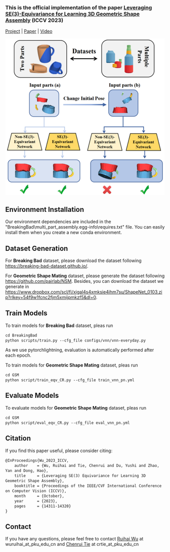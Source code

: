 ### This is the official implementation of the paper [Leveraging SE(3)-Equivariance for Learning 3D Geometric Shape Assembly](https://crtie.github.io/SE-3-part-assembly/) (ICCV 2023)

[Project](https://crtie.github.io/SE-3-part-assembly/) | [Paper](https://openaccess.thecvf.com/content/ICCV2023/html/Wu_Leveraging_SE3_Equivariance_for_Learning_3D_Geometric_Shape_Assembly_ICCV_2023_paper.html) | [Video](https://youtu.be/pEtIAal-xgQ)

![teaser.png](teaser.png)


## Environment Installation

Our environment dependencies are included in the "BreakingBad\multi_part_assembly.egg-info\requires.txt" file. You can easily install them when you create a new conda environment.


## Dataset Generation

For **Breaking Bad** dataset, please download the dataset following https://breaking-bad-dataset.github.io/.

For **Geometric Shape Mating** dataset, please generate the dataset following https://github.com/pairlab/NSM.
Besides, you can download the dataset we generate in https://www.dropbox.com/scl/fi/xigal4s4xmksie4ihm7su/ShapeNet_0103.zip?rlkey=54f9w1fcnc2fjm5xmijpmkzf5&dl=0.


## Train Models

To train models for **Breaking Bad** dataset, pleas run
```
cd BreakingBad
python scripts/train.py --cfg_file configs/vnn/vnn-everyday.py
```
As we use pytorchlightning, evaluation is automatically performed after each epoch.

To train models for **Geometric Shape Mating** dataset, pleas run
```
cd GSM
python script/train_eqv_CR.py --cfg_file train_vnn_pn.yml
```


## Evaluate Models
To evaluate models for **Geometric Shape Mating** dataset, pleas run
```
cd GSM
python script/eval_eqv_CR.py --cfg_file eval_vnn_pn.yml
```

## Citation
If you find this paper useful, please consider citing:
```
@InProceedings{Wu_2023_ICCV,
    author    = {Wu, Ruihai and Tie, Chenrui and Du, Yushi and Zhao, Yan and Dong, Hao},
    title     = {Leveraging SE(3) Equivariance for Learning 3D Geometric Shape Assembly},
    booktitle = {Proceedings of the IEEE/CVF International Conference on Computer Vision (ICCV)},
    month     = {October},
    year      = {2023},
    pages     = {14311-14320}
}
```

## Contact
If you have any questions, please feel free to contact [Ruihai Wu](https://warshallrho.github.io/) at wuruihai_at_pku_edu_cn and [Chenrui Tie](https://crtie.github.io/) at crtie_at_pku_edu_cn
